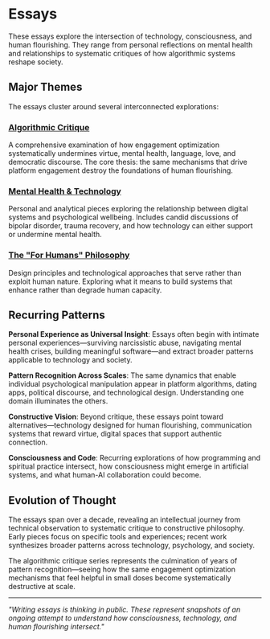 # Essays

These essays explore the intersection of technology, consciousness, and human flourishing. They range from personal reflections on mental health and relationships to systematic critiques of how algorithmic systems reshape society.

## Major Themes

The essays cluster around several interconnected explorations:

### [Algorithmic Critique](/themes/algorithmic-critique)
A comprehensive examination of how engagement optimization systematically undermines virtue, mental health, language, love, and democratic discourse. The core thesis: the same mechanisms that drive platform engagement destroy the foundations of human flourishing.

### [Mental Health & Technology](/themes/mental-health-and-technology)
Personal and analytical pieces exploring the relationship between digital systems and psychological wellbeing. Includes candid discussions of bipolar disorder, trauma recovery, and how technology can either support or undermine mental health.

### [The "For Humans" Philosophy](/themes/for-humans-philosophy)
Design principles and technological approaches that serve rather than exploit human nature. Exploring what it means to build systems that enhance rather than degrade human capacity.

## Recurring Patterns

**Personal Experience as Universal Insight**: Essays often begin with intimate personal experiences—surviving narcissistic abuse, navigating mental health crises, building meaningful software—and extract broader patterns applicable to technology and society.

**Pattern Recognition Across Scales**: The same dynamics that enable individual psychological manipulation appear in platform algorithms, dating apps, political discourse, and technological design. Understanding one domain illuminates the others.

**Constructive Vision**: Beyond critique, these essays point toward alternatives—technology designed for human flourishing, communication systems that reward virtue, digital spaces that support authentic connection.

**Consciousness and Code**: Recurring explorations of how programming and spiritual practice intersect, how consciousness might emerge in artificial systems, and what human-AI collaboration could become.

## Evolution of Thought

The essays span over a decade, revealing an intellectual journey from technical observation to systematic critique to constructive philosophy. Early pieces focus on specific tools and experiences; recent work synthesizes broader patterns across technology, psychology, and society.

The algorithmic critique series represents the culmination of years of pattern recognition—seeing how the same engagement optimization mechanisms that feel helpful in small doses become systematically destructive at scale.

---

*"Writing essays is thinking in public. These represent snapshots of an ongoing attempt to understand how consciousness, technology, and human flourishing intersect."*